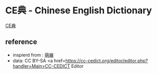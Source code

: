 # CE典 - Chinese English Dictionary

[CE典](https://code4fukui.github.io/CEdic/)

## reference

- inspierd from : <a href=https://www.moedict.tw/>萌展</a>
- data: CC BY-SA <a href=https://cc-cedict.org/editor/editor.php?handler=Main>CC-CEDICT Editor</a>
